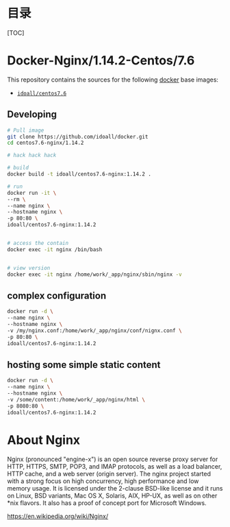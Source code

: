 # 目录

[TOC]

# Docker-Nginx/1.14.2-Centos/7.6


This repository contains the sources for the following [docker](https://docker.io) base images:
- [`idoall/centos7.6`](https://hub.docker.com/r/idoall/centos7.6/)


## Developing

```bash
# Pull image
git clone https://github.com/idoall/docker.git
cd centos7.6-nginx/1.14.2

# hack hack hack

# build
docker build -t idoall/centos7.6-nginx:1.14.2 .

# run
docker run -it \
--rm \
--name nginx \
--hostname nginx \
-p 80:80 \
idoall/centos7.6-nginx:1.14.2


# access the contain
docker exec -it nginx /bin/bash


# view version
docker exec -it nginx /home/work/_app/nginx/sbin/nginx -v

```


## complex configuration
```bash
docker run -d \
--name nginx \
--hostname nginx \
-v /my/nginx.conf:/home/work/_app/nginx/conf/nignx.conf \
-p 80:80 \
idoall/centos7.6-nginx:1.14.2
```


## hosting some simple static content
```bash
docker run -d \
--name nginx \
--hostname nginx \
-v /some/content:/home/work/_app/nginx/html \
-p 8080:80 \
idoall/centos7.6-nginx:1.14.2
```



# About Nginx

Nginx (pronounced "engine-x") is an open source reverse proxy server for HTTP, HTTPS, SMTP, POP3, and IMAP protocols, as well as a load balancer, HTTP cache, and a web server (origin server). The nginx project started with a strong focus on high concurrency, high performance and low memory usage. It is licensed under the 2-clause BSD-like license and it runs on Linux, BSD variants, Mac OS X, Solaris, AIX, HP-UX, as well as on other *nix flavors. It also has a proof of concept port for Microsoft Windows.


https://en.wikipedia.org/wiki/Nginx/